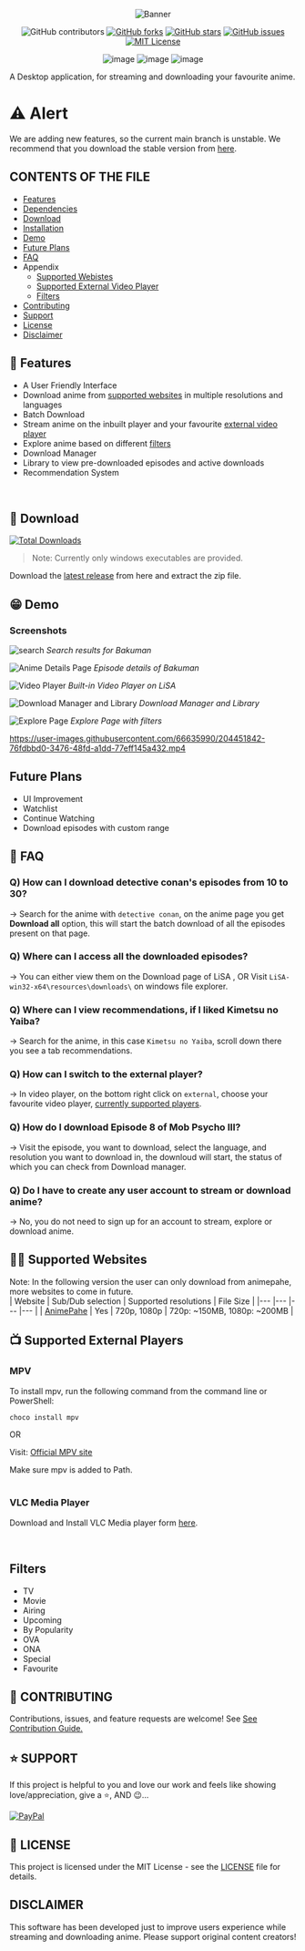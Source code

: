 <div align="center">

![Banner](src/assets/img/home_screen_logo.png)

![GitHub contributors](https://img.shields.io/github/contributors/cosmicoppai/LiSA?color=lightgrey)
[![GitHub forks](https://img.shields.io/github/forks/cosmicoppai/LiSA?color=lightgrey)](https://github.com/Cosmicoppai/LiSA/network)
[![GitHub stars](https://img.shields.io/github/stars/cosmicoppai/LiSA?color=lightgrey)](https://github.com/Cosmicoppai/LiSA/stargazers)
[![GitHub issues](https://img.shields.io/github/issues/Cosmicoppai/LiSA?color=lightgrey)](https://github.com/Cosmicoppai/LiSA/issues)
[![MIT License](https://img.shields.io/badge/license-MIT-lightgrey)](./LICENSE)

![image](https://img.shields.io/badge/Python-FFD43B?style=for-the-badge&logo=python&logoColor=blue)
![image](https://img.shields.io/badge/Electron-2B2E3A?style=for-the-badge&logo=electron&logoColor=9FEAF9)
![image](https://img.shields.io/badge/React-20232A?style=for-the-badge&logo=react&logoColor=61DAFB)

</div>

A Desktop application, for streaming and downloading your favourite anime.

# ⚠️ Alert

We are adding new features, so the current main branch is unstable. We recommend that you download the stable version from [here](https://github.com/Cosmicoppai/LiSA/releases/tag/v1.0.0).

## CONTENTS OF THE FILE

-   [Features](#-features)
-   [Dependencies](#dependencies)
-   [Download](#-download)
-   [Installation](#-installation)
-   [Demo](#-demo)
-   [Future Plans](#future-plans)
-   [FAQ](#-faq)
-   Appendix
    -   [Supported Webistes](#%EF%B8%8F-supported-websites)
    -   [Supported External Video Player](#-supported-external-players)
    -   [Filters](#filters)
-   [Contributing](#-contributing)
-   [Support](#-support)
-   [License](#-license)
-   [Disclaimer](#disclaimer)

## 🚀 Features

-   A User Friendly Interface
-   Download anime from [supported websites](#-supported-websites) in multiple resolutions and languages
-   Batch Download
-   Stream anime on the inbuilt player and your favourite [external video player](#-supported-external-players)
-   Explore anime based on different [filters](#filters)
-   Download Manager
-   Library to view pre-downloaded episodes and active downloads
-   Recommendation System

<br>

## 🤗 Download

[![Total Downloads](https://img.shields.io/github/downloads/Cosmicoppai/LiSA/total.svg?style=for-the-badge)](https://github.com/Cosmicoppai/LiSA/releases/tag/v1.0.0)

> Note: Currently only windows executables are provided.

Download the [latest release](https://github.com/Cosmicoppai/LiSA/releases/tag/v1.0.0) from here and extract the zip file.

## 😁 Demo

### Screenshots

![search](demo_images/ss_search.png)
_Search results for Bakuman_

![Anime Details Page](demo_images/ss_anime_details.png)
_Episode details of Bakuman_

![Video Player](demo_images/ss_play_episode.png)
_Built-in Video Player on LiSA_

![Download Manager and Library](demo_images/ss_download_manager.png)
_Download Manager and Library_

![Explore Page](demo_images/ss_explore.png)
_Explore Page with filters_

https://user-images.githubusercontent.com/66635990/204451842-76fdbbd0-3476-48fd-a1dd-77eff145a432.mp4

## Future Plans

-   UI Improvement
-   Watchlist
-   Continue Watching
-   Download episodes with custom range

## 🤔 FAQ

### Q) How can I download detective conan's episodes from 10 to 30?

-> Search for the anime with `detective conan`, on the anime page you get **Download all** option, this will start the batch download of all the episodes present on that page.

### Q) Where can I access all the downloaded episodes?

-> You can either view them on the Download page of LiSA , OR Visit `LiSA-win32-x64\resources\downloads\` on windows file explorer.

### Q) Where can I view recommendations, if I liked Kimetsu no Yaiba?

-> Search for the anime, in this case `Kimetsu no Yaiba`, scroll down there you see a tab recommendations.

### Q) How can I switch to the external player?

-> In video player, on the bottom right click on `external`, choose your favourite video player, [currently supported players](#supported-external-players).

### Q) How do I download Episode 8 of Mob Psycho III?

-> Visit the episode, you want to download, select the language, and resolution you want to download in, the downloud will start, the status of which you can check from Download manager.

### Q) Do I have to create any user account to stream or download anime?

-> No, you do not need to sign up for an account to stream, explore or download anime.

## 😶‍🌫️ Supported Websites

Note: In the following version the user can only download from animepahe, more websites to come in future. <br>
| Website | Sub/Dub selection | Supported resolutions | File Size |
|--- |--- |--- |--- |
| [AnimePahe](https://animepahe.com/) | Yes | 720p, 1080p | 720p: ~150MB, 1080p: ~200MB |

## 📺 Supported External Players

### MPV

To install mpv, run the following command from the command line or PowerShell:

```cli
choco install mpv
```

OR

Visit: [Official MPV site](https://mpv.io/installation/)

Make sure mpv is added to Path.<br> <br>

### VLC Media Player

Download and Install VLC Media player form [here](https://www.videolan.org/vlc/download-windows.html).

<br>

## Filters

-   TV
-   Movie
-   Airing
-   Upcoming
-   By Popularity
-   OVA
-   ONA
-   Special
-   Favourite

## 🤝 CONTRIBUTING

Contributions, issues, and feature requests are welcome! See [See Contribution Guide.](./CONTRIBUTING.md)

## ⭐ SUPPORT

If this project is helpful to you and love our work and feels like showing love/appreciation, give a ⭐, AND 😉...

[![PayPal](https://img.shields.io/badge/PayPal-00457C?style=for-the-badge&logo=paypal&logoColor=white)](https://paypal.me/SayAnime)

## 📄 LICENSE

This project is licensed under the MIT License - see the [LICENSE](https://github.com/Cosmicoppai/LiSA/blob/main/LICENSE) file for details.

## DISCLAIMER

This software has been developed just to improve users experience while streaming and downloading anime. Please support original content creators!
